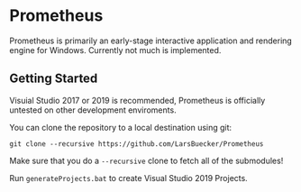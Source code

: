 # Prometheus
Prometheus is primarily an early-stage interactive application and rendering engine for Windows. Currently not much is implemented.

## Getting Started
Visuial Studio 2017 or 2019 is recommended, Prometheus is officially untested on other development enviroments.

You can clone the repository to a local destination using git:

`git clone --recursive https://github.com/LarsBuecker/Prometheus`

Make sure that you do a `--recursive` clone to fetch all of the submodules!

Run `generateProjects.bat` to create Visual Studio 2019 Projects.
